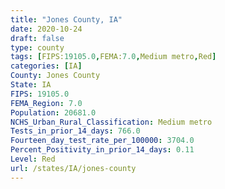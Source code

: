 ```yaml
---
title: "Jones County, IA"
date: 2020-10-24
draft: false
type: county
tags: [FIPS:19105.0,FEMA:7.0,Medium metro,Red]
categories: [IA]
County: Jones County
State: IA
FIPS: 19105.0
FEMA_Region: 7.0
Population: 20681.0
NCHS_Urban_Rural_Classification: Medium metro
Tests_in_prior_14_days: 766.0
Fourteen_day_test_rate_per_100000: 3704.0
Percent_Positivity_in_prior_14_days: 0.11
Level: Red
url: /states/IA/jones-county
---
```




